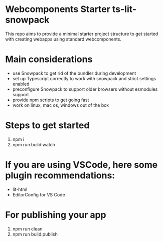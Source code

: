 # Webcomponents Starter ts-lit-snowpack
This repo aims to provide a minimal starter project structure to get started with creating webapps using standard webcomponents.

# Main considerations
* use Snowpack to get rid of the bundler during development
* set up Typescript correctly to work with snowpack and strict settings enabled
* preconfigure Snowpack to support older browsers without esmodules support
* provide npm scripts to get going fast
* work on linux, mac os, windows out of the box

# Steps to get started
1. npm i
1. npm run build:watch

# If you are using VSCode, here some plugin recommendations:
* lit-html
* EditorConfig for VS Code

# For publishing your app
1. npm run clean
1. npm run build:publish
